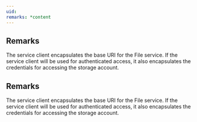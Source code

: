 ```yaml
---
uid: 
remarks: *content
---
```

## Remarks  
 The service client encapsulates the base URI for the File service. If the service client will be used for authenticated access,             it also encapsulates the credentials for accessing the storage account.  
  
## Remarks  
 The service client encapsulates the base URI for the File service. If the service client will be used for authenticated access, it also encapsulates              the credentials for accessing the storage account.